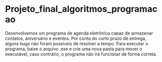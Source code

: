 # Projeto_final_algoritmos_programacao
Desenvolvemos um programa de agenda eletrônica capaz de armazenar contatos, aniversário e eventos. Por conta do curto prazo de entrega, alguns bugs não foram possíveis de resolver a tempo.
Para executar o programa, baixe o arquivo .exe e crie uma nova pasta para mover o executável, caso contrário, o programa não irá funcionar de forma correta. 
